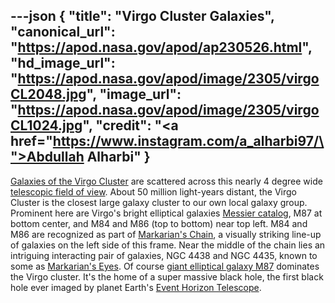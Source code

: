 ---json
{
  "title": "Virgo Cluster Galaxies",
  "canonical_url": "https://apod.nasa.gov/apod/ap230526.html",
  "hd_image_url": "https://apod.nasa.gov/apod/image/2305/virgoCL2048.jpg",
  "image_url": "https://apod.nasa.gov/apod/image/2305/virgoCL1024.jpg",
  "credit": "<a href=\"https://www.instagram.com/a_alharbi97/\">Abdullah Alharbi</a>"
}
---

[Galaxies of the Virgo Cluster](https://apod.nasa.gov/apod/ap150804.html) are scattered across this nearly 4 degree wide [telescopic field of view](https://www.astrobin.com/cvyhhu/0/). About 50 million light-years distant, the Virgo Cluster is the closest large galaxy cluster to our own local galaxy group. Prominent here are Virgo's bright elliptical galaxies [Messier catalog](https://www.nasa.gov/content/goddard/hubble-s-messier-catalog), M87 at bottom center, and M84 and M86 (top to bottom) near top left. M84 and M86 are recognized as part of [Markarian's Chain](https://apod.nasa.gov/apod/ap090609.html), a visually striking line-up of galaxies on the left side of this frame. Near the middle of the chain lies an intriguing interacting pair of galaxies, NGC 4438 and NGC 4435, known to some as [Markarian's Eyes](https://apod.nasa.gov/apod/ap070608.html). Of course [giant elliptical galaxy M87](https://apod.nasa.gov/apod/ap230504.html) dominates the Virgo cluster. It's the home of a super massive black hole, the first black hole ever imaged by planet Earth's [Event Horizon Telescope](https://eventhorizontelescope.org/about).
